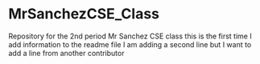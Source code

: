 # MrSanchezCSE_Class
Repository for the 2nd period Mr Sanchez CSE class
this is the first time I add information to the readme file
I am adding a second line but I want to add a line from another contributor
